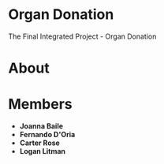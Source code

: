 # Organ Donation
The Final Integrated Project - Organ Donation

# About

# Members
* **Joanna Baile**
* **Fernando D'Oria**
* **Carter Rose**
* **Logan Litman**
